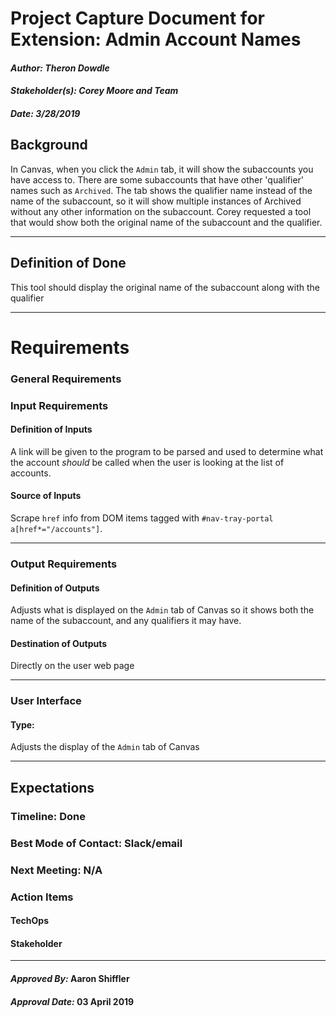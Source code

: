 # Project Capture Document for Extension: Admin Account Names
#### *Author: Theron Dowdle*
#### *Stakeholder(s): Corey Moore and Team*
#### *Date: 3/28/2019*


## Background

In Canvas, when you click the `Admin` tab, it will show the subaccounts you have access to.  There are some subaccounts that have other 'qualifier' names such as `Archived`.  The tab shows the qualifier name instead of the name of the subaccount, so it will show multiple instances of Archived without any other information on the subaccount.  Corey requested a tool that would show both the original name of the subaccount and the qualifier.

<!-- 

Explain the context of the problem.
Explain key terms/words, words that may be unfamiliar to a new hire.


Do Example: 
    
    Corey and his team have been manually going through the html for all images in canvas and filling in the alt attribute. This has been very time consuming. 
    - Alt image text, also called "image alt text", or just "alt text", is the text that appears on html pages if the image fails to load.

Don't Example:

-->

-----

## Definition of Done

This tool should display the original name of the subaccount along with the qualifier

<!-- 

What is/are the project outcome(s)?
("Can you give me one sentence describing what you want done?")
We are trying to clean up the yard by Mow, Edge, and Rake.

Do Example:

    We are creating a tool to find all images that are in need of alt text in canvas which will automate this process by showing an image and prompting for alt text.

Don't Example:

-->


-----

# Requirements

### General Requirements

### Input Requirements

#### Definition of Inputs

A link will be given to the program to be parsed and used to determine what the account *should* be called when the user is looking at the list of accounts.

<!-- List here a type definition for each input. For example, if it is a CSV define the column names. If it is a JSON, give an example of the JSON structure. If it is user input, what will the user be asked for? -->

#### Source of Inputs

Scrape `href` info from DOM items tagged with `#nav-tray-portal a[href*="/accounts"]`.

<!-- Paragraph of how to get inputs. From who? From where: Slack, email, server...? This also includes user selected options at runtime. How will we know what options to select? For example, in conversion tool, you'd follow the values on the Trello Board. It would also include the steps to get access to the information you need, such as getting added to a Trello Board, or access to a server. -->

---

### Output Requirements

#### Definition of Outputs

Adjusts what is displayed on the `Admin` tab of Canvas so it shows both the name of the subaccount, and any qualifiers it may have. 

<!-- List here a type definition for each output? For example, if the changes are directly to the LMS, list all changes that occur. If it is a CSV define the column names. If it is a JSON, give an example of the JSON structure. -->

#### Destination of Outputs

Directly on the user web page

<!-- Paragraph where/who to send outputs. To who? To where: Email, server, directly to LMS...? It would also include the steps to get access to the locations you need, such as getting added to a Trello Board, or access to a server, or the LMS. -->

---

### User Interface

#### Type:

Adjusts the display of the `Admin` tab of Canvas

<!-- CLI with Flags, CLI With Prompt, Web Page, Server, Library, etc -->

<!-- What are the flags, what are Major Questions, Images of UX/UI Design. -->

-----

## Expectations

### Timeline: Done

<!-- Include Milestone List here with Deadlines and try to make each milestone a minimum viable product
- Milestone 1: Finish Design (3/19)
- Milestone 2: Build Core logic to search for words in syllabi (3/22)
- Milestone 3: Connect inputs to core logic and set up outputs (3/25)
- Milestone 4: Deliver the project (3/26)
This will probably be overkill for small projects -->

### Best Mode of Contact: Slack/email

### Next Meeting: N/A


### Action Items
<!-- Recap Meeting -->
#### TechOps
#### Stakeholder

-----

#### *Approved By:* Aaron Shiffler
#### *Approval Date:* 03 April 2019